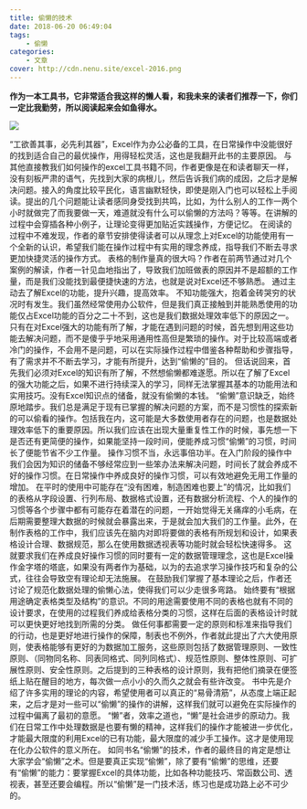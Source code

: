 ```yaml
---
title: 偷懒的技术
date: 2018-06-20 06:49:04
tags: 
    - 偷懒
categories:
    - 文章
cover: http://cdn.nenu.site/excel-2016.png
---
```


**作为一本工具书，它非常适合我这样的懒人看，和我未来的读者们推荐一下，你们一定比我勤劳，所以阅读起来会如鱼得水。**

![](http://cdn.nenu.site/excel-2016.png)

“工欲善其事，必先利其器”，Excel作为办公必备的工具，在日常操作中没能很好的找到适合自己的最优操作，用得轻松灵活，这也是我翻开此书的主要原因。
与其他直接教我们如何操作的excel工具书籍不同，作者更像是在和读者聊天一样，没有刻板严肃的语气，先找到大家的病根儿，然后告诉我们病的成因，之后才是解决问题。接入的角度比较平民化，语言幽默轻快，即使是刚入门也可以轻松上手阅读。提出的几个问题能让读者感同身受找到共鸣，比如，为什么别人的工作一两个小时就做完了而我要做一天，难道就没有什么可以偷懒的方法吗？等等。在讲解的过程中会穿插各种小例子，让理论变得更加贴近实践操作，方便记忆。
在阅读的过程中不难发现，作者的章节安排使得读者可以从理念上对Excel的功能使用有一个全新的认识，希望我们能在操作过程中有实用的理念养成，指导我们不断去寻求更加快捷灵活的操作方式。
表格的制作量真的很大吗？作者在前两节通过对几个案例的解读，作者一针见血地指出了，导致我们加班做表的原因并不是超额的工作量，而是我们没能找到最便捷快速的方法，也就是说对Excel还不够熟悉。
通过主动去了解Excel的功能，提升兴趣，提高效率。
不知功能强大，抱着金砖哭穷的状况时有发生。我们虽然经常使用办公软件，但是我们真正接触到并能熟悉使用的功能仅占Excel功能的百分之二十不到，这也是我们数据处理效率低下的原因之一。只有在对Excel强大的功能有所了解，才能在遇到问题的时候，首先想到用这些功能去解决问题，而不是傻乎乎地采用通用性高但是繁琐的操作。对于比较高端或者冷门的操作，不会用不是问题，可以在实际操作过程中借鉴各种帮助和步骤指导，有了需求并不不断去学习，才能有所提升，达到“偷懒的”目的。
但话说回来，首先我们必须对Excel的知识有所了解，不然想偷懒都难遂愿。所以在了解了Excel的强大功能之后，如果不进行持续深入的学习，同样无法掌握其基本的功能用法和实用技巧。没有Excel知识点的储备，就没有偷懒的本钱。
“偷懒”意识缺乏，始终原地踏步。我们总是满足于现有已掌握的解决问题的方案，而不是习惯性的探索新的可以偷看的操作。包括我在内，这可能是大多数使用者存在的问题，也是数据处理效率低下的重要原因。所以我们应该在出现大量重复性工作的时候，事先想一下是否还有更简便的操作，如果能坚持一段时间，便能养成习惯“偷懒”的习惯，时间长了便能节省不少工作量。
操作习惯不当，永远事倍功半。在入门阶段的操作中我们会因为知识的储备不够经常应到一些笨办法来解决问题，时间长了就会养成不好的操作习惯。在日常操作中养成良好的操作习惯，可以有效地避免无用工作量的增加。
在平时的使用中可能存在“没有困难，制造困难也要上”的情况，比如我们的表格从字段设置、行列布局、数据格式设置，还有数据分析流程、个人的操作的习惯等各个步骤中都有可能存在着潜在的问题，一开始觉得无关痛痒的小毛病，在后期需要整理大数据的时候就会暴露出来，于是就会加大我们的工作量。此外，在制作表格的工作中，我们应该先在脑内对即将要做的表格有所规划和设计，如果表格设计合理、数据规范，那么在使用数据透视表等功能时就会轻松快速得多。
这就要求我们在养成良好操作习惯的同时要有一定的数据管理理念，这也是Excel操作金字塔的塔底，如果没有两者作为基础，以为的去追求学习操作技巧和复杂的公式，往往会导致空有理论却无法施展。
在鼓励我们掌握了基本理论之后，作者还讨论了规范化数据处理的偷懒心法，使得我们可以少走很多弯路。
始终要有“根据用途确定表格类型及结构”的意识。不同的用途需要使用不同的表格也就有不同的设计要求，在使用的过程我们养成给表格分类的习惯，这样在后面的表格设计时就可以更快更好地找到所需的分类。
做任何事都需要一定的原则和标准来指导我们的行动，也是更好地进行操作的保障，制表也不例外，作者就此提出了六大使用原则，使表格能够有更好的为数据加工服务，这些原则包括了数据管理原则、一致性原则、（同物同名称、同表同格式、同列同格式）、规范性原则、整体性原则、可扩展性原则、安全性原则。之后提到的三种表格的设计原则，我有把他们摘录在便签纸上贴在醒目的地方，每次做一点小小的久而久之就会有些许改变。
书中先是介绍了许多实用的理论的内容，希望使用者可以真正的“易骨清筋”，从态度上端正起来，之后才是对一些可以“偷懒”的操作的讲解，这样我们就可以避免在实际操作的过程中偏离了最初的意愿。
“懒”者，效率之道也，“懒”是社会进步的原动力。我们在日常工作中处理数据是也要有懒的精神，这样我们的操作才能被进一步优化，才能最大限度的利用Excel的已有功能，最大限度的减少手工操作。这才是使用现在化办公软件的意义所在。
如同书名“偷懒”的技术，作者的最终目的肯定是想让大家学会“偷懒”之术。但是要真正实现“偷懒”，除了要有“偷懒”的思维，还要有“偷懒”的能力：要掌握Excel的具体功能，比如各种功能技巧、常函数公司、透视表，甚至还要会编程。所以“偷懒”是一门技术活，练习也是成功路上必不可少的。